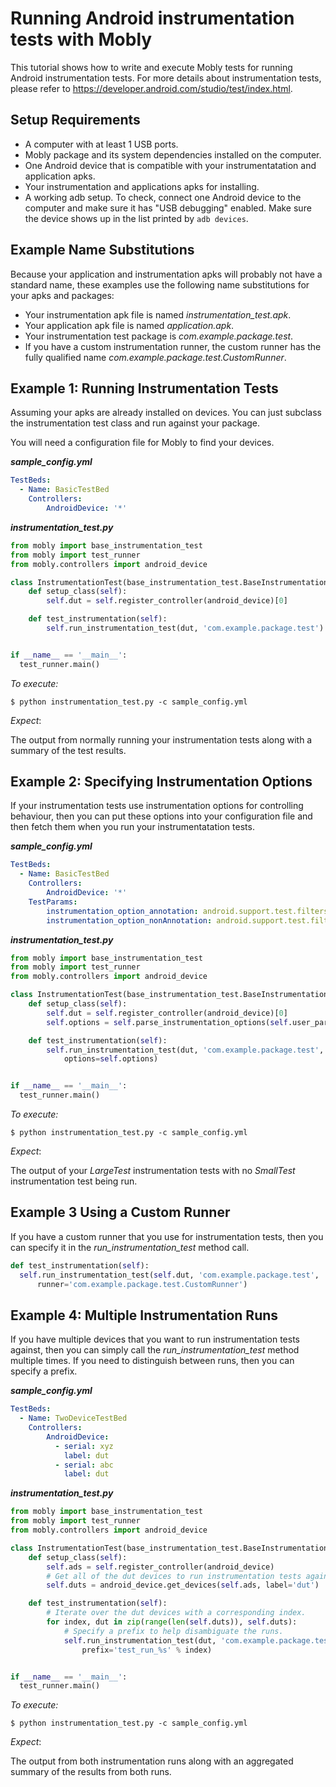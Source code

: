 # Running Android instrumentation tests with Mobly

This tutorial shows how to write and execute Mobly tests for running Android
instrumentation tests. For more details about instrumentation tests, please refer to
https://developer.android.com/studio/test/index.html.

## Setup Requirements

*   A computer with at least 1 USB ports.
*   Mobly package and its system dependencies installed on the computer.
*   One Android device that is compatible with your instrumentatation and
    application apks.
*   Your instrumentation and applications apks for installing.
*   A working adb setup. To check, connect one Android device to the computer
    and make sure it has "USB debugging" enabled. Make sure the device shows up
    in the list printed by `adb devices`.

## Example Name Substitutions

Because your application and instrumentation apks will probably not have a
standard name, these examples use the following name substitutions for your apks
and packages:

*   Your instrumentation apk file is named *instrumentation_test.apk*.
*   Your application apk file is named *application.apk*.
*   Your instrumentation test package is *com.example.package.test*.
*   If you have a custom instrumentation runner, the custom runner has the fully
    qualified name *com.example.package.test.CustomRunner*.

## Example 1: Running Instrumentation Tests

Assuming your apks are already installed on devices. You can just subclass the
instrumentation test class and run against your package.

You will need a configuration file for Mobly to find your devices.

***sample_config.yml***

```yaml
TestBeds:
  - Name: BasicTestBed
    Controllers:
        AndroidDevice: '*'
```

***instrumentation_test.py***

```python
from mobly import base_instrumentation_test
from mobly import test_runner
from mobly.controllers import android_device

class InstrumentationTest(base_instrumentation_test.BaseInstrumentationTestClass):
    def setup_class(self):
        self.dut = self.register_controller(android_device)[0]

    def test_instrumentation(self):
        self.run_instrumentation_test(dut, 'com.example.package.test')


if __name__ == '__main__':
  test_runner.main()
```

*To execute:*

```
$ python instrumentation_test.py -c sample_config.yml
```

*Expect*:

The output from normally running your instrumentation tests along with a summary
of the test results.

## Example 2: Specifying Instrumentation Options

If your instrumentation tests use instrumentation options for controlling
behaviour, then you can put these options into your configuration file and then
fetch them when you run your instrumentatation tests.

***sample_config.yml***

```yaml
TestBeds:
  - Name: BasicTestBed
    Controllers:
        AndroidDevice: '*'
    TestParams:
        instrumentation_option_annotation: android.support.test.filters.LargeTest
        instrumentation_option_nonAnnotation: android.support.test.filters.SmallTest
```

***instrumentation_test.py***

```python
from mobly import base_instrumentation_test
from mobly import test_runner
from mobly.controllers import android_device

class InstrumentationTest(base_instrumentation_test.BaseInstrumentationTestClass):
    def setup_class(self):
        self.dut = self.register_controller(android_device)[0]
        self.options = self.parse_instrumentation_options(self.user_params)

    def test_instrumentation(self):
        self.run_instrumentation_test(dut, 'com.example.package.test',
            options=self.options)


if __name__ == '__main__':
  test_runner.main()
```

*To execute:*

```
$ python instrumentation_test.py -c sample_config.yml
```

*Expect*:

The output of your *LargeTest* instrumentation tests with no *SmallTest*
instrumentation test being run.

## Example 3 Using a Custom Runner

If you have a custom runner that you use for instrumentation tests, then you can
specify it in the *run_instrumentation_test* method call.

```python
def test_instrumentation(self):
  self.run_instrumentation_test(self.dut, 'com.example.package.test',
      runner='com.example.package.test.CustomRunner')
```

## Example 4: Multiple Instrumentation Runs

If you have multiple devices that you want to run instrumentation tests
against, then you can simply call the *run_instrumentation_test* method
multiple times. If you need to distinguish between runs, then you can specify
a prefix.

***sample_config.yml***

```yaml
TestBeds:
  - Name: TwoDeviceTestBed
    Controllers:
        AndroidDevice:
          - serial: xyz
            label: dut
          - serial: abc
            label: dut
```

***instrumentation_test.py***

```python
from mobly import base_instrumentation_test
from mobly import test_runner
from mobly.controllers import android_device

class InstrumentationTest(base_instrumentation_test.BaseInstrumentationTestClass):
    def setup_class(self):
        self.ads = self.register_controller(android_device)
        # Get all of the dut devices to run instrumentation tests against.
        self.duts = android_device.get_devices(self.ads, label='dut')

    def test_instrumentation(self):
        # Iterate over the dut devices with a corresponding index.
        for index, dut in zip(range(len(self.duts)), self.duts):
            # Specify a prefix to help disambiguate the runs.
            self.run_instrumentation_test(dut, 'com.example.package.tests',
                prefix='test_run_%s' % index)


if __name__ == '__main__':
  test_runner.main()
```

*To execute:*

```
$ python instrumentation_test.py -c sample_config.yml
```

*Expect*:

The output from both instrumentation runs along with an aggregated summary of
the results from both runs.
